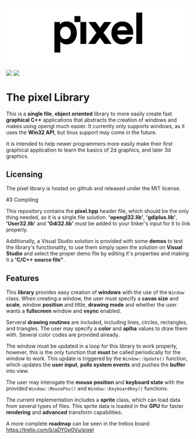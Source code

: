 <img src="pixel.jpg" width=1000>
 
<img src=https://img.shields.io/badge/License-MIT-brightgreen> <img src=https://img.shields.io/badge/Version-1.2-blue>
# The pixel Library

This is a **single file**, **object oriented** library to more easily 
create fast **graphical C++** applications that abstracts the 
creation of windows and makes using opengl much easier. It
currently only supports windows, as it uses the **Win32 API**, but
linux support may come in the future.

It is intended to help newer programmers more easily make their 
first graphical application to learn the basics of 2d graphics, and
later 3d graphics.

## Licensing

The pixel library is hosted on github and released under the MIT license.

#3 Compiling

This repository contains the **pixel.hpp** header file, which 
should be the only thing needed, as it is a single file solution.
**'opengl32.lib'**, **'gdiplus.lib'**, **'User32.lib'** and **'Gdi32.lib'** 
must be added to your linker's input for it to link properly.

Additionally, a Visual Studio solution is provided with some
**demos** to test the library's functionality, to use them simply
open the solution on **Visual Studio** and select the proper demo
file by editing it's properties and making it a **'C/C++ source
file"**.

## Features

This **library** provides easy creation of **windows** with the use of
the `Window` class. When creating a window, the user must specify
a **cavas size** and **scale**, window **position** and tittle, **drawing mode** 
and whether the user wants a **fullscreen** window and **vsync** enabled.

Serveral **drawing routines** are included, including lines, circles,
rectangles, and triangles. The user may specify a **color** and **aplha** 
values to draw them with. Several color codes are provided already.

The window must be updated in a loop for this library to work properly,
however, this is the only function that **must** be called periodically 
for the window to work. This update is triggered by the `Window::Update()` 
function, which updates the **user input**, **polls system events** and 
pushes the **buffer** into view.

The user may interogate the **mouse position** and **keyboard state** 
with the provided `Window::MousePos()` and `Window::KeyboardKey()` functions.

The current implementation includes a **sprite** class, which can load data
from several types of files. This sprite data is loaded in the **GPU** for 
faster **rendering** and **advanced** transform capabilities.

A more complete **roadmap** can be seen in the trelloo board: https://trello.com/b/aDYGp0Vu/pixel
